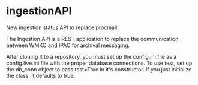 # ingestionAPI
New ingestion status API to replace procmail

The Ingestion API is a REST application to replace the communication between WMKO and IPAC for archival messaging.

After cloning it to a repository, you must set up the config.ini file as a config.live.ini file with the proper database connections. To use test, set up the db_conn object to pass test=True in it's constructor. If you just initialize the class, it defaults to true.
